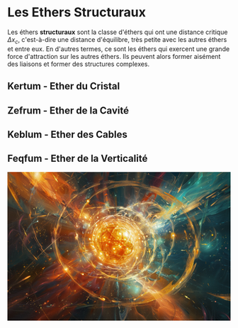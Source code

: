 # Les Ethers Structuraux
Les éthers **structuraux** sont la classe d'éthers qui ont une distance critique $\Delta x_c$, c'est-à-dire une distance d'équilibre, très petite avec les autres éthers et entre eux. En d'autres termes, ce sont les éthers qui exercent une grande force d'attraction sur les autres éthers. Ils peuvent alors former aisément des liaisons et former des structures complexes.   

## Kertum - Ether du Cristal
## Zefrum - Ether de la Cavité
## Keblum - Ether des Cables
## Feqfum - Ether de la Verticalité
![Feqfum](../../_images/ether_verticalite.png)